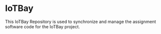 # IoTBay
This IoTBay Repository is used to synchronize and manage the assignment software code for the IoTBay project.
